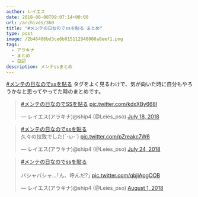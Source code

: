 ```yaml
---
author: レイエス
date: 2018-08-08T09:07:14+00:00
url: /archives/360
title: "#メンテの日なのでssを貼る まとめ"
type: post
image: /2b46406bd3ce6b015112948008a8eef1.png
tags:
  - アラキナ
  - まとめ
  - 日記
description: メンテssまとめ
---
```

 

[\#メンテの日なのでssを貼る](https://twitter.com/hashtag/%E3%83%A1%E3%83%B3%E3%83%86%E3%81%AE%E6%97%A5%E3%81%AA%E3%81%AE%E3%81%A7ss%E3%82%92%E8%B2%BC%E3%82%8B)&nbsp;タグをよく見るわけで、気が向いた時に自分もやろうかなと思ってやってた時のまとめです。

<blockquote class="twitter-tweet"><p lang="und" dir="ltr"><a href="https://twitter.com/hashtag/%E3%83%A1%E3%83%B3%E3%83%86%E3%81%AE%E6%97%A5%E3%81%AA%E3%81%AE%E3%81%A7SS%E3%82%92%E8%B2%BC%E3%82%8B?src=hash&amp;ref_src=twsrc%5Etfw">#メンテの日なのでSSを貼る</a> <a href="https://t.co/kdxXBy668l">pic.twitter.com/kdxXBy668l</a></p>&mdash; レイエス(アラキナ)@ship4 (@Leies_pso) <a href="https://twitter.com/Leies_pso/status/1019445051246559232?ref_src=twsrc%5Etfw">July 18, 2018</a></blockquote> <script async src="https://platform.twitter.com/widgets.js" charset="utf-8"></script>

<blockquote class="twitter-tweet"><p lang="ja" dir="ltr"><a href="https://twitter.com/hashtag/%E3%83%A1%E3%83%B3%E3%83%86%E3%81%AE%E6%97%A5%E3%81%AA%E3%81%AE%E3%81%A7ss%E3%82%92%E8%B2%BC%E3%82%8B?src=hash&amp;ref_src=twsrc%5Etfw">#メンテの日なのでssを貼る</a><br>久々の拉致でした(´･ω･`) <a href="https://t.co/pZreakc7W6">pic.twitter.com/pZreakc7W6</a></p>&mdash; レイエス(アラキナ)@ship4 (@Leies_pso) <a href="https://twitter.com/Leies_pso/status/1021792822754562054?ref_src=twsrc%5Etfw">July 24, 2018</a></blockquote> <script async src="https://platform.twitter.com/widgets.js" charset="utf-8"></script>

<blockquote class="twitter-tweet"><p lang="ja" dir="ltr"><a href="https://twitter.com/hashtag/%E3%83%A1%E3%83%B3%E3%83%86%E3%81%AE%E6%97%A5%E3%81%AA%E3%81%AE%E3%81%A7ss%E3%82%92%E8%B2%BC%E3%82%8B?src=hash&amp;ref_src=twsrc%5Etfw">#メンテの日なのでssを貼る</a><br><br>バシャバシャ...｢ん、呼んだ?｣ <a href="https://t.co/qbjiApgOOB">pic.twitter.com/qbjiApgOOB</a></p>&mdash; レイエス(アラキナ)@ship4 (@Leies_pso) <a href="https://twitter.com/Leies_pso/status/1024493636942159873?ref_src=twsrc%5Etfw">August 1, 2018</a></blockquote> <script async src="https://platform.twitter.com/widgets.js" charset="utf-8"></script>